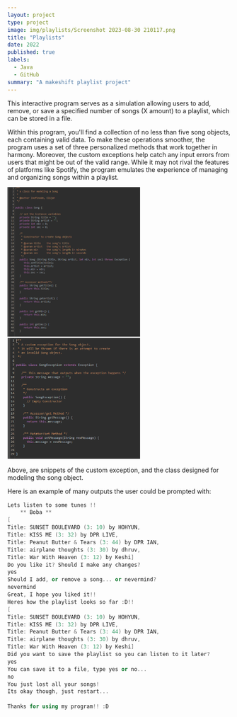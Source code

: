 ```yaml
---
layout: project
type: project
image: img/playlists/Screenshot 2023-08-30 210117.png
title: "Playlists"
date: 2022
published: true
labels:
  - Java
  - GitHub
summary: "A makeshift playlist project"
---
```


This interactive program serves as a simulation allowing users to add, remove, or save a specified number of songs (X amount) to a playlist, which can be stored in a file. 

Within this program, you'll find a collection of no less than five song objects, each containing valid data. To make these operations smoother, the program uses a set of three personalized methods that work together in harmony. Moreover, the custom exceptions help catch any input errors from users that might be out of the valid range. While it may not rival the features of platforms like Spotify, the program emulates the experience of managing and organizing songs within a playlist.

<div class="text-center p-4">
  <img width="300px" src="../img/java1.png" class="img-thumbnail" >
  <img width="300px" src="../img/java2.png" class="img-thumbnail" >
</div>

Above, are snippets of the custom exception, and the class designed for modeling the song object.

Here is an example of many outputs the user could be prompted with:

```cpp
Lets listen to some tunes !!
	** Boba **
[
Title: SUNSET BOULEVARD (3: 10) by HOHYUN, 
Title: KISS ME (3: 32) by DPR LIVE, 
Title: Peanut Butter & Tears (3: 44) by DPR IAN, 
Title: airplane thoughts (3: 30) by dhruv, 
Title: War With Heaven (3: 12) by Keshi]
Do you like it? Should I make any changes?
yes
Should I add, or remove a song... or nevermind?
nevermind
Great, I hope you liked it!!
Heres how the playlist looks so far :D!!
[
Title: SUNSET BOULEVARD (3: 10) by HOHYUN, 
Title: KISS ME (3: 32) by DPR LIVE, 
Title: Peanut Butter & Tears (3: 44) by DPR IAN, 
Title: airplane thoughts (3: 30) by dhruv, 
Title: War With Heaven (3: 12) by Keshi]
Did you want to save the playlist so you can listen to it later?
yes
You can save it to a file, type yes or no...
no
You just lost all your songs!
Its okay though, just restart...

Thanks for using my program!! :D

```

